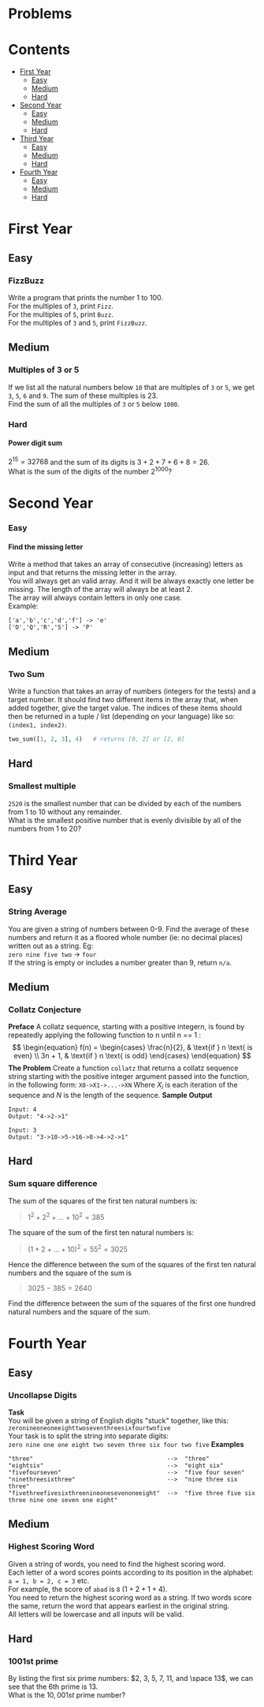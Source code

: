 # Problems
# Contents
* [First Year](#first-year)
  * [Easy](#fizzbuzz)
  * [Medium](#multiples-of-3-or-5)
  * [Hard](#power-digit-sum)
* [Second Year](#second-year)
  * [Easy](#find-the-missing-letter)
  * [Medium](#two-sum)
  * [Hard](#smallest-multiple)
* [Third Year](#third-year)
  * [Easy](#string-average)
  * [Medium](#collatz-conjecture)
  * [Hard](#sum-square-difference)
* [Fourth Year](#fourth-year)
  * [Easy](#uncollapse-digits)
  * [Medium](#highest-scoring-word)
  * [Hard](#1001st-prime)

# First Year
## Easy
### FizzBuzz
Write a program that prints the number 1 to 100.\
For the multiples of `3`, print `Fizz`.\
For the multiples of `5`, print `Buzz`.\
For the multiples of `3` and `5`, print `FizzBuzz`.
## Medium
### Multiples of 3 or 5
If we list all the natural numbers below `10` that are multiples of `3` or `5`, we get `3`, `5`, `6` and `9`. The sum of these multiples is 23.\
Find the sum of all the multiples of `3` or `5` below `1000`.
### Hard
#### Power digit sum
$2^{15} = 32768$ and the sum of its digits is $3 + 2 + 7 + 6 + 8 = 26$.\
What is the sum of the digits of the number $2^{1000}$?

# Second Year
### Easy
#### Find the missing letter
Write a method that takes an array of consecutive (increasing) letters as input and that returns the missing letter in the array.\
You will always get an valid array. And it will be always exactly one letter be missing. The length of the array will always be at least 2.\
The array will always contain letters in only one case.\
Example:
```
['a','b','c','d','f'] -> 'e'
['O','Q','R','S'] -> 'P'
```
## Medium
### Two Sum
Write a function that takes an array of numbers (integers for the tests) and a target number. It should find two different items in the array that, when added together, give the target value. The indices of these items should then be returned in a tuple / list (depending on your language) like so: `(index1, index2)`.
```py
two_sum([1, 2, 3], 4)   # returns [0, 2] or [2, 0]
```
## Hard
### Smallest multiple
`2520` is the smallest number that can be divided by each of the numbers from 1 to 10 without any remainder.\
What is the smallest positive number that is evenly divisible by all of the numbers from 1 to 20?


# Third Year
## Easy
### String Average
You are given a string of numbers between 0-9. Find the average of these numbers and return it as a floored whole number (ie: no decimal places) written out as a string. Eg:\
`zero nine five two` -> `four`\
If the string is empty or includes a number greater than 9, return `n/a`.
## Medium
### Collatz Conjecture
**Preface**
A collatz sequence, starting with a positive integern, is found by repeatedly applying the following function to n until n == 1 :
$$
\begin{equation}
f(n) = \begin{cases}
\frac{n}{2}, & \text{if } n \text{ is even} \\
3n + 1, & \text{if } n \text{ is odd}
\end{cases}
\end{equation}
$$
**The Problem**
Create a function `collatz` that returns a collatz sequence string starting with the positive integer argument passed into the function, in the following form:
`X0->X1->...->XN`
Where $X_{i}$ is each iteration of the sequence and $N$ is the length of the sequence.
**Sample Output**
```
Input: 4
Output: "4->2->1"

Input: 3
Output: "3->10->5->16->8->4->2->1"
```
## Hard
### Sum square difference
The sum of the squares of the first ten natural numbers is:
> $1^{2} + 2^{2} + ... + 10^{2} = 385$

The square of the sum of the first ten natural numbers is:
> $(1 + 2 + ... + 10)^{2} = 55^{2} = 3025$

Hence the difference between the sum of the squares of the first ten natural numbers and the square of the sum is
> $3025 - 385 = 2640$

Find the difference between the sum of the squares of the first one hundred natural numbers and the square of the sum.


# Fourth Year
## Easy
### Uncollapse Digits
**Task**\
You will be given a string of English digits "stuck" together, like this:\
`zeronineoneoneeighttwoseventhreesixfourtwofive`\
Your task is to split the string into separate digits:\
`zero nine one one eight two seven three six four two five`
**Examples**
```
"three"                                      -->  "three"
"eightsix"                                   -->  "eight six"
"fivefourseven"                              -->  "five four seven"
"ninethreesixthree"                          -->  "nine three six three"
"fivethreefivesixthreenineonesevenoneeight"  -->  "five three five six three nine one seven one eight"
```
## Medium
### Highest Scoring Word
Given a string of words, you need to find the highest scoring word.\
Each letter of a word scores points according to its position in the alphabet: `a = 1, b = 2, c = 3` etc.\
For example, the score of `abad` is `8` $(1 + 2 + 1 + 4)$.\
You need to return the highest scoring word as a string.
If two words score the same, return the word that appears earliest in the original string.\
All letters will be lowercase and all inputs will be valid.
## Hard
### 1001st prime
By listing the first six prime numbers: $2, 3, 5, 7, 11, and \space 13$, we can see that the 6th prime is 13.\
What is the $10,001st$ prime number?
